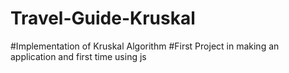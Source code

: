 # Travel-Guide-Kruskal
#Implementation of Kruskal Algorithm
#First Project in making an application and first time using js
